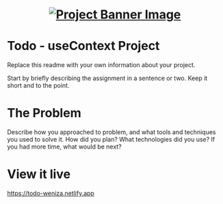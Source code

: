 <h1 align="center">
  <a href="">
    <img src="/project-overview.png" alt="Project Banner Image">
  </a>
</h1>

# Todo - useContext Project

Replace this readme with your own information about your project.

Start by briefly describing the assignment in a sentence or two. Keep it short and to the point.

# The Problem

Describe how you approached to problem, and what tools and techniques you used to solve it. How did you plan? What technologies did you use? If you had more time, what would be next?

# View it live

https://todo-weniza.netlify.app
